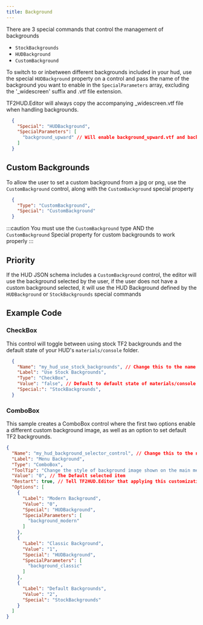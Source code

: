 ```yaml
---
title: Background
---
```


There are 3 special commands that control the management of backgrounds

 - `StockBackgrounds`
 - `HUDBackground`
 - `CustomBackground`

To switch to or inbetween different backgrounds included in your hud, use the special `HUDBackground` property on a control and pass the name of the background you want to enable in the `SpecialParameters` array, excluding the '_widescreen' suffix and .vtf file extension.

TF2HUD.Editor will always copy the accompanying _widescreen.vtf file when handling backgrounds.

```json
  {
    "Special": "HUDBackground",
    "SpecialParameters": [
      "background_upward" // Will enable background_upward.vtf and background_upward_widescreen.vtf
    ]
  }
```

## Custom Backgrounds

To allow the user to set a custom background from a jpg or png, use the `CustomBackground` control, along with the `CustomBackground` special property

```json
  {
    "Type": "CustomBackground",
    "Special": "CustomBackground"
  }
```

:::caution
You must use the `CustomBackground` type AND the `CustomBackground` Special property for custom backgrounds to work properly
:::

## Priority

If the HUD JSON schema includes a `CustomBackground` control, the editor will use the background selected by the user, if the user does not have a custom background selected, it will use the HUD Background defined by the `HUDBackground` or `StockBackgrounds` special commands

## Example Code

### CheckBox

This control will toggle between using stock TF2 backgrounds and the default state of your HUD's `materials/console` folder.

```json
  {
    "Name": "my_hud_use_stock_backgrounds", // Change this to the name of your hud and provide a name for the control
    "Label": "Use Stock Backgrounds",
    "Type": "CheckBox",
    "Value": "false", // Default to default state of materials/console folder
    "Special:": "StockBackgrounds",
  }
```

### ComboBox

This sample creates a ComboBox control where the first two options enable a different custom background image, as well as an option to set default TF2 backgrounds.

```json
{
  "Name": "my_hud_background_selector_control", // Change this to the name of your hud and provide a name for the control
  "Label": "Menu Background",
  "Type": "ComboBox",
  "ToolTip": "Change the style of background image shown on the main menu.",
  "Value": "0", // The Default selected item
  "Restart": true, // Tell TF2HUD.Editor that applying this customization requires restarting TF2
  "Options": [
    {
      "Label": "Modern Background",
      "Value": "0",
      "Special": "HUDBackground",
      "SpecialParameters": [
        "background_modern"
      ]
    },
    {
      "Label": "Classic Background",
      "Value": "1",
      "Special": "HUDBackground",
      "SpecialParameters": [
        "background_classic"
      ]
    },
    {
      "Label": "Default Backgrounds",
      "Value": "2",
      "Special": "StockBackgrounds"
    }
  ]
}
```
